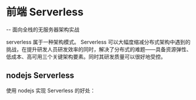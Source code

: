 # 前端 Serverless

-- 面向全栈的无服务器架构实战

serverless 属于一种架构模式。 Serverless 可以大幅度缩减分布式架构中遇到的挑战，在提升研发人员研发效率的同时，解决了分布式的难题——具备资源弹性、低成本、高可用三个关键架构要素。同时其研发质量可以很好地受控。

## nodejs Serverless

使用 nodejs 实现 Serverless 的好处：

## 